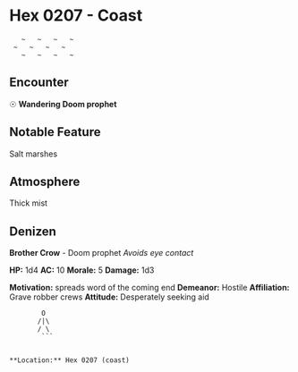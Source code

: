 # Hex 0207 - Coast
```
   ~   ~   ~   ~
 ~   ~   ~   ~
   ~   ~   ~   ~
```

## Encounter

☉ **Wandering Doom prophet**

## Notable Feature

Salt marshes

## Atmosphere

Thick mist

## Denizen

**Brother Crow** - Doom prophet
*Avoids eye contact*

**HP:** 1d4 **AC:** 10 **Morale:** 5
**Damage:** 1d3

**Motivation:** spreads word of the coming end
**Demeanor:** Hostile
**Affiliation:** Grave robber crews
**Attitude:** Desperately seeking aid

```
        O
       /|\
       / \
        ```


**Location:** Hex 0207 (coast)

